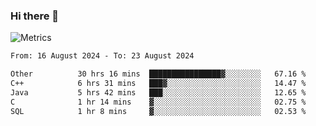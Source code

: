 ### Hi there 👋

![Metrics](https://github.com/radoapx/radoapx/blob/main/github-metrics.svg)

<!--START_SECTION:waka-->

```txt
From: 16 August 2024 - To: 23 August 2024

Other          30 hrs 16 mins  ████████████████▓░░░░░░░░   67.16 %
C++            6 hrs 31 mins   ███▓░░░░░░░░░░░░░░░░░░░░░   14.47 %
Java           5 hrs 42 mins   ███░░░░░░░░░░░░░░░░░░░░░░   12.65 %
C              1 hr 14 mins    ▓░░░░░░░░░░░░░░░░░░░░░░░░   02.75 %
SQL            1 hr 8 mins     ▓░░░░░░░░░░░░░░░░░░░░░░░░   02.53 %
```

<!--END_SECTION:waka-->

<!--
**radoapx/radoapx** is a ✨ _special_ ✨ repository because its `README.md` (this file) appears on your GitHub profile.

Here are some ideas to get you started:

- 🔭 I’m currently working on ...
- 🌱 I’m currently learning ...
- 👯 I’m looking to collaborate on ...
- 🤔 I’m looking for help with ...
- 💬 Ask me about ...
- 📫 How to reach me: ...
- 😄 Pronouns: ...
- ⚡ Fun fact: ...
-->
